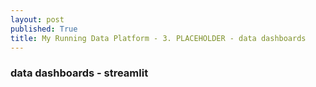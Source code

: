 ```yaml
---
layout: post
published: True
title: My Running Data Platform - 3. PLACEHOLDER - data dashboards
---
```


### data dashboards - streamlit
